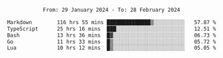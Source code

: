 <div align="center">
<p style="text-align: center;">
<!--START_SECTION:waka-->

```txt
From: 29 January 2024 - To: 28 February 2024

Markdown        116 hrs 55 mins ██████████████▒░░░░░░░░░░   57.87 %
TypeScript      25 hrs 16 mins  ███░░░░░░░░░░░░░░░░░░░░░░   12.51 %
Bash            13 hrs 36 mins  █▓░░░░░░░░░░░░░░░░░░░░░░░   06.73 %
Go              11 hrs 33 mins  █▒░░░░░░░░░░░░░░░░░░░░░░░   05.72 %
Lua             10 hrs 12 mins  █▒░░░░░░░░░░░░░░░░░░░░░░░   05.05 %
```

<!--END_SECTION:waka-->
</p>
</div>
